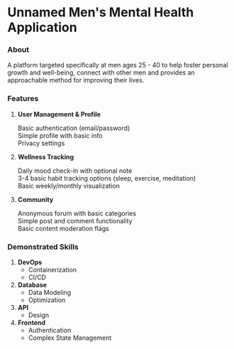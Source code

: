 # Unnamed Men's Mental Health Application
### About
A platform targeted specifically at men ages 25 - 40 to help foster personal growth and well-being, connect with other men and provides an approachable method for improving their lives.

### Features
1. **User Management & Profile**

	Basic authentication (email/password)  
	Simple profile with basic info  
	Privacy settings
2. **Wellness Tracking**

	Daily mood check-in with optional note  
	3-4 basic habit tracking options (sleep, exercise, meditation)  
	Basic weekly/monthly visualization
3. **Community**

	Anonymous forum with basic categories  
	Simple post and comment functionality  
	Basic content moderation flags

### Demonstrated Skills
1.	**DevOps**  
   	- Containerization
    - CI/CD
2. **Database**
   - Data Modeling
   - Optimization
3. **API**
   - Design
4. **Frontend**
   - Authentication
   - Complex State Management

